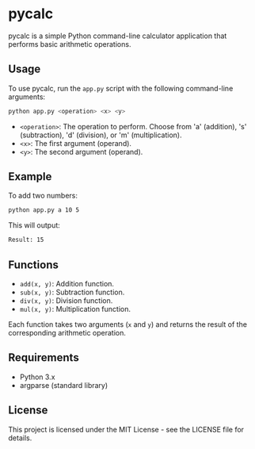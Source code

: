# pycalc

pycalc is a simple Python command-line calculator application that performs basic arithmetic operations.

## Usage

To use pycalc, run the `app.py` script with the following command-line arguments:
```bash
python app.py <operation> <x> <y>
```
- `<operation>`: The operation to perform. Choose from 'a' (addition), 's' (subtraction), 'd' (division), or 'm' (multiplication).
- `<x>`: The first argument (operand).
- `<y>`: The second argument (operand).

## Example

To add two numbers:
```bash
python app.py a 10 5
```
This will output:
```bash
Result: 15
```
## Functions

- `add(x, y)`: Addition function.
- `sub(x, y)`: Subtraction function.
- `div(x, y)`: Division function.
- `mul(x, y)`: Multiplication function.

Each function takes two arguments (`x` and `y`) and returns the result of the corresponding arithmetic operation.

## Requirements

- Python 3.x
- argparse (standard library)

## License

This project is licensed under the MIT License - see the LICENSE file for details.

